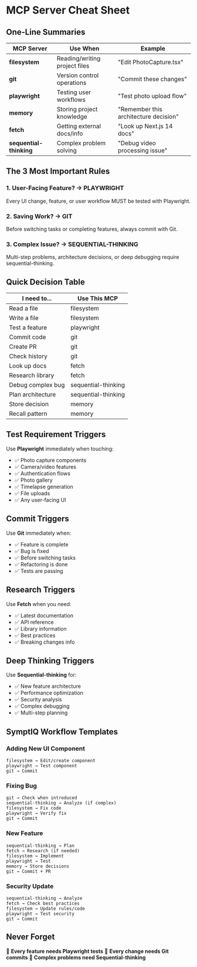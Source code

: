 # MCP Server Cheat Sheet

## One-Line Summaries

| MCP Server | Use When | Example |
|------------|----------|---------|
| **filesystem** | Reading/writing project files | "Edit PhotoCapture.tsx" |
| **git** | Version control operations | "Commit these changes" |
| **playwright** | Testing user workflows | "Test photo upload flow" |
| **memory** | Storing project knowledge | "Remember this architecture decision" |
| **fetch** | Getting external docs/info | "Look up Next.js 14 docs" |
| **sequential-thinking** | Complex problem solving | "Debug video processing issue" |

## The 3 Most Important Rules

### 1. User-Facing Feature? → PLAYWRIGHT
Every UI change, feature, or user workflow MUST be tested with Playwright.

### 2. Saving Work? → GIT
Before switching tasks or completing features, always commit with Git.

### 3. Complex Issue? → SEQUENTIAL-THINKING
Multi-step problems, architecture decisions, or deep debugging require sequential-thinking.

## Quick Decision Table

| I need to... | Use This MCP |
|--------------|--------------|
| Read a file | filesystem |
| Write a file | filesystem |
| Test a feature | playwright |
| Commit code | git |
| Create PR | git |
| Check history | git |
| Look up docs | fetch |
| Research library | fetch |
| Debug complex bug | sequential-thinking |
| Plan architecture | sequential-thinking |
| Store decision | memory |
| Recall pattern | memory |

## Test Requirement Triggers

Use **Playwright** immediately when touching:
- ✅ Photo capture components
- ✅ Camera/video features
- ✅ Authentication flows
- ✅ Photo gallery
- ✅ Timelapse generation
- ✅ File uploads
- ✅ Any user-facing UI

## Commit Triggers

Use **Git** immediately when:
- ✅ Feature is complete
- ✅ Bug is fixed
- ✅ Before switching tasks
- ✅ Refactoring is done
- ✅ Tests are passing

## Research Triggers

Use **Fetch** when you need:
- ✅ Latest documentation
- ✅ API reference
- ✅ Library information
- ✅ Best practices
- ✅ Breaking changes info

## Deep Thinking Triggers

Use **Sequential-thinking** for:
- ✅ New feature architecture
- ✅ Performance optimization
- ✅ Security analysis
- ✅ Complex debugging
- ✅ Multi-step planning

## SymptIQ Workflow Templates

### Adding New UI Component
```
filesystem → Edit/create component
playwright → Test component
git → Commit
```

### Fixing Bug
```
git → Check when introduced
sequential-thinking → Analyze (if complex)
filesystem → Fix code
playwright → Verify fix
git → Commit
```

### New Feature
```
sequential-thinking → Plan
fetch → Research (if needed)
filesystem → Implement
playwright → Test
memory → Store decisions
git → Commit + PR
```

### Security Update
```
sequential-thinking → Analyze
fetch → Check best practices
filesystem → Update rules/code
playwright → Test security
git → Commit
```

## Never Forget

🎯 **Every feature needs Playwright tests**
🎯 **Every change needs Git commits**
🎯 **Complex problems need Sequential-thinking**

